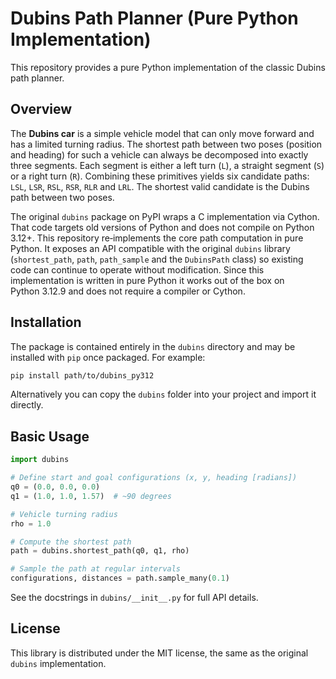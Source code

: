 # Dubins Path Planner (Pure Python Implementation)

This repository provides a pure Python implementation of the classic Dubins path planner.

## Overview

The **Dubins car** is a simple vehicle model that can only move forward and has a
limited turning radius.  The shortest path between two poses (position and
heading) for such a vehicle can always be decomposed into exactly three
segments.  Each segment is either a left turn (`L`), a straight segment
(`S`) or a right turn (`R`).  Combining these primitives yields six
candidate paths: `LSL`, `LSR`, `RSL`, `RSR`, `RLR` and `LRL`.  The
shortest valid candidate is the Dubins path between two poses.

The original `dubins` package on PyPI wraps a C implementation via Cython.
That code targets old versions of Python and does not compile on Python
3.12+.  This repository re‑implements the core path computation in pure
Python.  It exposes an API compatible with the original `dubins` library
(`shortest_path`, `path`, `path_sample` and the `DubinsPath` class) so
existing code can continue to operate without modification.  Since this
implementation is written in pure Python it works out of the box on
Python 3.12.9 and does not require a compiler or Cython.

## Installation

The package is contained entirely in the `dubins` directory and may be
installed with `pip` once packaged.  For example:

```sh
pip install path/to/dubins_py312
```

Alternatively you can copy the `dubins` folder into your project and
import it directly.

## Basic Usage

```python
import dubins

# Define start and goal configurations (x, y, heading [radians])
q0 = (0.0, 0.0, 0.0)
q1 = (1.0, 1.0, 1.57)  # ~90 degrees

# Vehicle turning radius
rho = 1.0

# Compute the shortest path
path = dubins.shortest_path(q0, q1, rho)

# Sample the path at regular intervals
configurations, distances = path.sample_many(0.1)
```

See the docstrings in `dubins/__init__.py` for full API details.

## License

This library is distributed under the MIT license, the same as the
original `dubins` implementation.